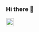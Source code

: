 ### Hi there 👋

<!--
**nguyenht65/nguyenht65** is a ✨ _special_ ✨ repository because its `README.md` (this file) appears on your GitHub profile.

Here are some ideas to get you started:

- 🔭 I’m currently working on ...
- 🌱 I’m currently learning ...
- 👯 I’m looking to collaborate on ...
- 🤔 I’m looking for help with ...
- 💬 Ask me about ...
- 📫 How to reach me: ...
- 😄 Pronouns: ...
- ⚡ Fun fact: ...
-->

<a href="https://www.facebook.com/mrlimfo/">
  <img align="left" alt="Facebook" width="22px" src="https://img.icons8.com/doodle/344/facebook-new.png" />
</a>
